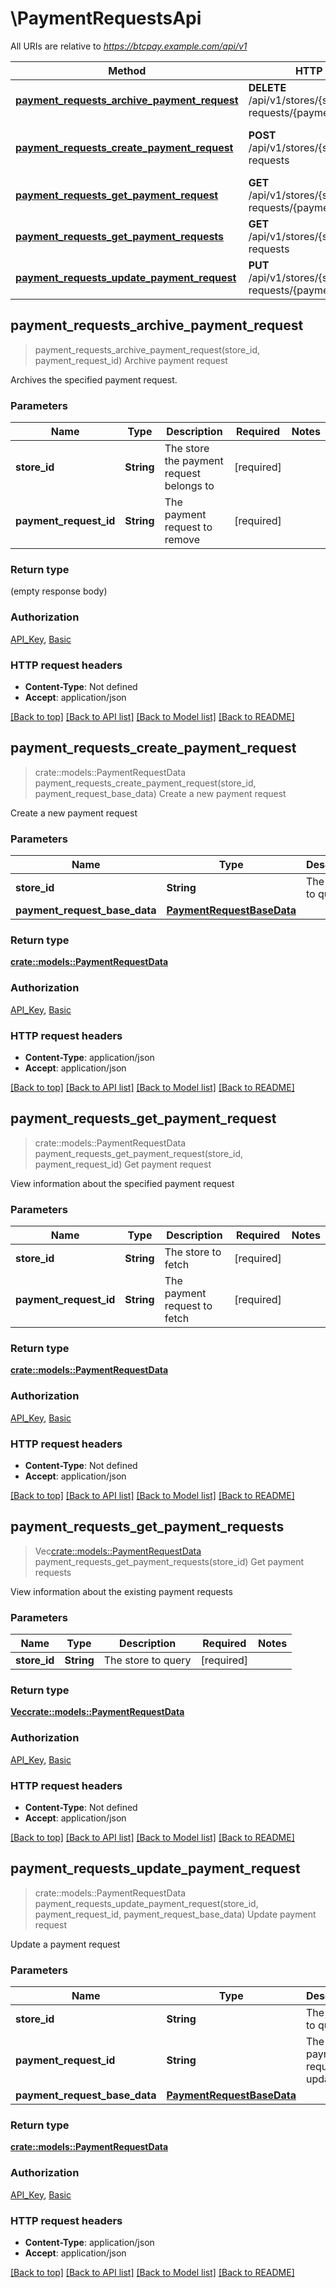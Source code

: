 # \PaymentRequestsApi

All URIs are relative to *https://btcpay.example.com/api/v1*

Method | HTTP request | Description
------------- | ------------- | -------------
[**payment_requests_archive_payment_request**](PaymentRequestsApi.md#payment_requests_archive_payment_request) | **DELETE** /api/v1/stores/{storeId}/payment-requests/{paymentRequestId} | Archive payment request
[**payment_requests_create_payment_request**](PaymentRequestsApi.md#payment_requests_create_payment_request) | **POST** /api/v1/stores/{storeId}/payment-requests | Create a new payment request
[**payment_requests_get_payment_request**](PaymentRequestsApi.md#payment_requests_get_payment_request) | **GET** /api/v1/stores/{storeId}/payment-requests/{paymentRequestId} | Get payment request
[**payment_requests_get_payment_requests**](PaymentRequestsApi.md#payment_requests_get_payment_requests) | **GET** /api/v1/stores/{storeId}/payment-requests | Get payment requests
[**payment_requests_update_payment_request**](PaymentRequestsApi.md#payment_requests_update_payment_request) | **PUT** /api/v1/stores/{storeId}/payment-requests/{paymentRequestId} | Update payment request



## payment_requests_archive_payment_request

> payment_requests_archive_payment_request(store_id, payment_request_id)
Archive payment request

Archives the specified payment request.

### Parameters


Name | Type | Description  | Required | Notes
------------- | ------------- | ------------- | ------------- | -------------
**store_id** | **String** | The store the payment request belongs to | [required] |
**payment_request_id** | **String** | The payment request to remove | [required] |

### Return type

 (empty response body)

### Authorization

[API_Key](../README.md#API_Key), [Basic](../README.md#Basic)

### HTTP request headers

- **Content-Type**: Not defined
- **Accept**: application/json

[[Back to top]](#) [[Back to API list]](../README.md#documentation-for-api-endpoints) [[Back to Model list]](../README.md#documentation-for-models) [[Back to README]](../README.md)


## payment_requests_create_payment_request

> crate::models::PaymentRequestData payment_requests_create_payment_request(store_id, payment_request_base_data)
Create a new payment request

Create a new payment request

### Parameters


Name | Type | Description  | Required | Notes
------------- | ------------- | ------------- | ------------- | -------------
**store_id** | **String** | The store to query | [required] |
**payment_request_base_data** | [**PaymentRequestBaseData**](PaymentRequestBaseData.md) |  | [required] |

### Return type

[**crate::models::PaymentRequestData**](PaymentRequestData.md)

### Authorization

[API_Key](../README.md#API_Key), [Basic](../README.md#Basic)

### HTTP request headers

- **Content-Type**: application/json
- **Accept**: application/json

[[Back to top]](#) [[Back to API list]](../README.md#documentation-for-api-endpoints) [[Back to Model list]](../README.md#documentation-for-models) [[Back to README]](../README.md)


## payment_requests_get_payment_request

> crate::models::PaymentRequestData payment_requests_get_payment_request(store_id, payment_request_id)
Get payment request

View information about the specified payment request

### Parameters


Name | Type | Description  | Required | Notes
------------- | ------------- | ------------- | ------------- | -------------
**store_id** | **String** | The store to fetch | [required] |
**payment_request_id** | **String** | The payment request to fetch | [required] |

### Return type

[**crate::models::PaymentRequestData**](PaymentRequestData.md)

### Authorization

[API_Key](../README.md#API_Key), [Basic](../README.md#Basic)

### HTTP request headers

- **Content-Type**: Not defined
- **Accept**: application/json

[[Back to top]](#) [[Back to API list]](../README.md#documentation-for-api-endpoints) [[Back to Model list]](../README.md#documentation-for-models) [[Back to README]](../README.md)


## payment_requests_get_payment_requests

> Vec<crate::models::PaymentRequestData> payment_requests_get_payment_requests(store_id)
Get payment requests

View information about the existing payment requests

### Parameters


Name | Type | Description  | Required | Notes
------------- | ------------- | ------------- | ------------- | -------------
**store_id** | **String** | The store to query | [required] |

### Return type

[**Vec<crate::models::PaymentRequestData>**](PaymentRequestData.md)

### Authorization

[API_Key](../README.md#API_Key), [Basic](../README.md#Basic)

### HTTP request headers

- **Content-Type**: Not defined
- **Accept**: application/json

[[Back to top]](#) [[Back to API list]](../README.md#documentation-for-api-endpoints) [[Back to Model list]](../README.md#documentation-for-models) [[Back to README]](../README.md)


## payment_requests_update_payment_request

> crate::models::PaymentRequestData payment_requests_update_payment_request(store_id, payment_request_id, payment_request_base_data)
Update payment request

Update a payment request

### Parameters


Name | Type | Description  | Required | Notes
------------- | ------------- | ------------- | ------------- | -------------
**store_id** | **String** | The store to query | [required] |
**payment_request_id** | **String** | The payment request to update | [required] |
**payment_request_base_data** | [**PaymentRequestBaseData**](PaymentRequestBaseData.md) |  | [required] |

### Return type

[**crate::models::PaymentRequestData**](PaymentRequestData.md)

### Authorization

[API_Key](../README.md#API_Key), [Basic](../README.md#Basic)

### HTTP request headers

- **Content-Type**: application/json
- **Accept**: application/json

[[Back to top]](#) [[Back to API list]](../README.md#documentation-for-api-endpoints) [[Back to Model list]](../README.md#documentation-for-models) [[Back to README]](../README.md)

